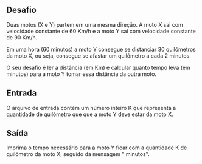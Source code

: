 ## Desafio

Duas motos (X e Y) partem em uma mesma direção. A moto X sai com velocidade
constante de 60 Km/h e a moto Y sai com velocidade constante de 90 Km/h.

Em uma hora (60 minutos) a moto Y consegue se distanciar 30 quilômetros da moto
X, ou seja, consegue se afastar um quilômetro a cada 2 minutos.

O seu desafio é ler a distância (em Km) e calcular quanto tempo leva (em
minutos) para a moto Y tomar essa distância da outra moto.

## Entrada

O arquivo de entrada contém um número inteiro K que representa a quantidade de
quilômetro que que a moto Y deve estar da moto X.

## Saída

Imprima o tempo necessário para a moto Y ficar com a quantidade K de quilômetro
da moto X, seguido da mensagem " minutos".
